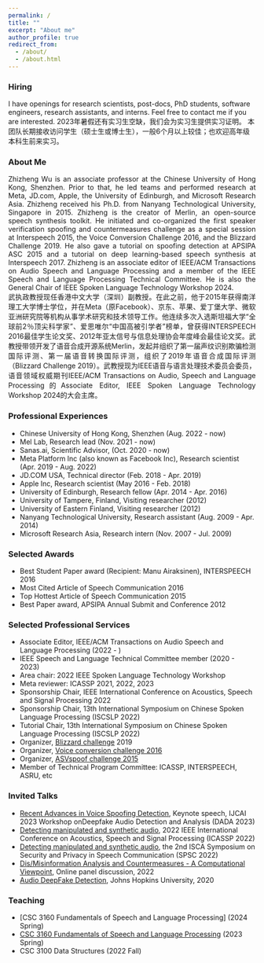 ```yaml
---
permalink: /
title: ""
excerpt: "About me"
author_profile: true
redirect_from: 
  - /about/
  - /about.html
---
```


### Hiring

I have openings for research scientists, post-docs, PhD students, software engineers, research assistants, and interns. Feel free to contact me if you are interested.
2023年暑假还有实习生空缺，我们会为实习生提供实习证明。
本团队长期接收访问学生（硕士生或博士生），一般6个月以上较佳；也欢迎高年级本科生前来实习。

### About Me
<div align="justify">
Zhizheng Wu is an associate professor at the Chinese University of Hong Kong, Shenzhen. Prior to that, he led teams and performed research at Meta, JD.com, Apple, the University of Edinburgh, and Microsoft Research Asia. Zhizheng received his Ph.D. from Nanyang Technological University, Singapore in 2015. Zhizheng is the creator of Merlin, an open-source speech synthesis toolkit. He initiated and co-organized the first speaker verification spoofing and countermeasures challenge as a special session at Interspeech 2015, the Voice Conversion Challenge 2016, and the Blizzard Challenge 2019. He also gave a tutorial on spoofing detection at APSIPA ASC 2015 and a tutorial on deep learning-based speech synthesis at Interspeech 2017. Zhizheng is an associate editor of IEEE/ACM Transactions on Audio Speech and Language Processing and a member of the IEEE Speech and Language Processing Technical Committee. He is also the General Chair of IEEE Spoken Language Technology Workshop 2024.
</div>

<div align="justify">
武执政教授现任香港中文大学（深圳）副教授。在此之前，他于2015年获得南洋理工大学博士学位，并在Meta（原Facebook）、京东、苹果、爱丁堡大学、微软亚洲研究院等机构从事学术研究和技术领导工作。他连续多次入选斯坦福大学“全球前2％顶尖科学家”、爱思唯尔“中国高被引学者”榜单，曾获得INTERSPEECH 2016最佳学生论文奖、2012年亚太信号与信息处理协会年度峰会最佳论文奖。武教授带领开发了语音合成开源系统Merlin，发起并组织了第一届声纹识别欺骗检测国际评测、第一届语音转换国际评测，组织了2019年语音合成国际评测（Blizzard Challenge 2019）。武教授现为IEEE语音与语言处理技术委员会委员，语音领域权威期刊IEEE/ACM Transactions on Audio, Speech and Language Processing的Associate Editor, IEEE Spoken Language Technology Workshop 2024的大会主席。
</div>

### Professional Experiences
- Chinese University of Hong Kong, Shenzhen (Aug. 2022 - now)
- Mel Lab, Research lead (Nov. 2021 - now)
- Sanas.ai, Scientific Advisor, (Oct. 2020 - now)
- Meta Platform Inc (also known as Facebook Inc), Research scientist (Apr. 2019 - Aug. 2022)
- JD.COM USA, Technical director (Feb. 2018 - Apr. 2019)
- Apple Inc, Research scientist (May 2016 - Feb. 2018)
- University of Edinburgh, Research fellow (Apr. 2014 - Apr. 2016)
- University of Tampere, Finland, Visiting researcher (2012)
- University of Eastern Finland, Visiting researcher (2012)
- Nanyang Technological University, Research assistant (Aug. 2009 - Apr. 2014)
- Microsoft Research Asia, Research intern (Nov. 2007 - Jul. 2009)

### Selected Awards
- Best Student Paper award (Recipient: Manu Airaksinen), INTERSPEECH 2016
- Most Cited Article of Speech Communication 2016
- Top Hottest Article of Speech Communication 2015
- Best Paper award, APSIPA Annual Submit and Conference 2012

### Selected Professional Services
- Associate Editor, IEEE/ACM Transactions on Audio Speech and Language Processing (2022 - )
- IEEE Speech and Language Technical Committee member (2020 - 2023)
- Area chair: 2022 IEEE Spoken Language Technology Workshop
- Meta reviewer: ICASSP 2021, 2022, 2023
- Sponsorship Chair, IEEE International Conference on Acoustics, Speech and Signal Processing 2022
- Sponsorship Chair, 13th International Symposium on Chinese Spoken Language Processing (ISCSLP 2022)
- Tutorial Chair, 13th International Symposium on Chinese Spoken Language Processing (ISCSLP 2022)
- Organizer, [Blizzard challenge](https://www.synsig.org/index.php/Blizzard_Challenge_2019) 2019
- Organizer, [Voice conversion challenge 2016](http://www.vc-challenge.org/vcc2016/index.html)
- Organizer, [ASVspoof challenge 2015](https://www.asvspoof.org/index2015.html)
- Member of Technical Program Committee: ICASSP, INTERSPEECH, ASRU, etc 

### Invited Talks
- [Recent Advances in Voice Spoofing Detection](http://addchallenge.cn/dada2023), Keynote speech, IJCAI 2023 Workshop onDeepfake Audio Detection and Analysis (DADA 2023)
- [Detecting manipulated and synthetic audio](https://2022.ieeeicassp.org/program_glance_cn.html), 2022 IEEE International Conference on Acoustics, Speech and Signal Processing (ICASSP 2022)
- [Detecting manipulated and synthetic audio](https://symposium2022.spsc-sig.org/), the 2nd ISCA Symposium on Security and Privacy in Speech Communication (SPSC 2022)
- [Dis/Misinformation Analysis and Countermeasures - A Computational Viewpoint](https://www.nowpublishers.com/Public-Content/CFP_ATSIP_Multi-Disciplinary_Misinformation_2022.pdf), Online panel discussion, 2022
- [Audio DeepFake Detection](https://jh.hosted.panopto.com/Panopto/Pages/Viewer.aspx?id=36b94b60-ad33-468d-93e6-ac5d0108f78a), Johns Hopkins University, 2020

### Teaching
- [CSC 3160 Fundamentals of Speech and Language Processing] (2024 Spring)
- [CSC 3160 Fundamentals of Speech and Language Processing](https://drwuz.com/CSC3160/) (2023 Spring)
- CSC 3100 Data Structures (2022 Fall)

